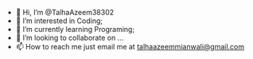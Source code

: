 - 👋 Hi, I’m @TalhaAzeem38302
- 👀 I’m interested in Coding;
- 🌱 I’m currently learning Programing;
- 💞️ I’m looking to collaborate on ...
- 📫 How to reach me just email me at talhaazeemmianwali@gmail.com

<!---
TalhaAzeem38302/TalhaAzeem38302 is a ✨ special ✨ repository because its `README.md` (this file) appears on your GitHub profile.
You can click the Preview link to take a look at your changes.
--->
